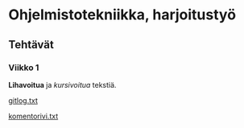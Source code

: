 # Ohjelmistotekniikka, harjoitustyö

## Tehtävät

### Viikko 1

**Lihavoitua** ja *kursivoitua* tekstiä.

[gitlog.txt](https://github.com/mikeessi/ot--harjoitustyo/blob/master/laskarit/viikko1/gitlog.txt)

[komentorivi.txt](https://github.com/mikeessi/ot--harjoitustyo/blob/master/laskarit/viikko1/komentorivi.txt)
